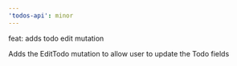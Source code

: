 ```yaml
---
'todos-api': minor
---
```


feat: adds todo edit mutation

Adds the EditTodo mutation to allow user
to update the Todo fields
